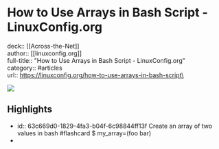 # How to Use Arrays in Bash Script - LinuxConfig.org

deck:: [[Across-the-Net]]\
author:: [[linuxconfig.org]]\
full-title:: "How to Use Arrays in Bash Script - LinuxConfig.org"\
category:: #articles\
url:: https://linuxconfig.org/how-to-use-arrays-in-bash-script\

![](https://readwise-assets.s3.amazonaws.com/static/images/article4.6bc1851654a0.png)
## Highlights
- id:: 63c669d0-1829-4fa3-b04f-6c98844ff13f
   Create an array of two values in bash #flashcard 
    $ my_array=(foo bar)
-